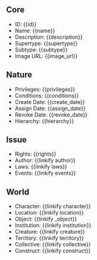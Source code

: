 ## Core
- <span class="text-field" data-tooltip="Text">ID</span>: {{id}}
- <span class="text-field" data-tooltip="Text">Name</span>: {{name}}
- <span class="text-field" data-tooltip="Text">Description</span>: {{description}}
- <span class="text-field" data-tooltip="Text">Supertype</span>: {{supertype}}
- <span class="text-field" data-tooltip="Text">Subtype</span>: {{subtype}}
- <span class="text-field" data-tooltip="Text">Image URL</span>: {{image_url}}

## Nature
- <span class="text-field" data-tooltip="Text">Privileges</span>: {{privileges}}
- <span class="text-field" data-tooltip="Text">Conditions</span>: {{conditions}}
- <span class="number-field" data-tooltip="Number">Create Date</span>: {{create_date}}
- <span class="number-field" data-tooltip="Number">Assign Date</span>: {{assign_date}}
- <span class="number-field" data-tooltip="Number">Revoke Date</span>: {{revoke_date}}
- <span class="number-field" data-tooltip="Number">Hierarchy</span>: {{hierarchy}}

## Issue
- <span class="text-field" data-tooltip="Text">Rights</span>: {{rights}}
- <span class="link-field" data-tooltip="Single Institution">Author</span>: {{linkify author}}
- <span class="reverse-link-field" data-tooltip="Multi Law">Laws</span>: {{linkify laws}}
- <span class="reverse-link-field" data-tooltip="Multi Event">Events</span>: {{linkify events}}

## World
- <span class="link-field" data-tooltip="Single Character">Character</span>: {{linkify character}}
- <span class="link-field" data-tooltip="Single Location">Location</span>: {{linkify location}}
- <span class="link-field" data-tooltip="Single Object">Object</span>: {{linkify _object}}
- <span class="link-field" data-tooltip="Single Institution">Institution</span>: {{linkify institution}}
- <span class="link-field" data-tooltip="Single Creature">Creature</span>: {{linkify creature}}
- <span class="link-field" data-tooltip="Single Territory">Territory</span>: {{linkify territory}}
- <span class="link-field" data-tooltip="Single Collective">Collective</span>: {{linkify collective}}
- <span class="link-field" data-tooltip="Single Construct">Construct</span>: {{linkify construct}}

